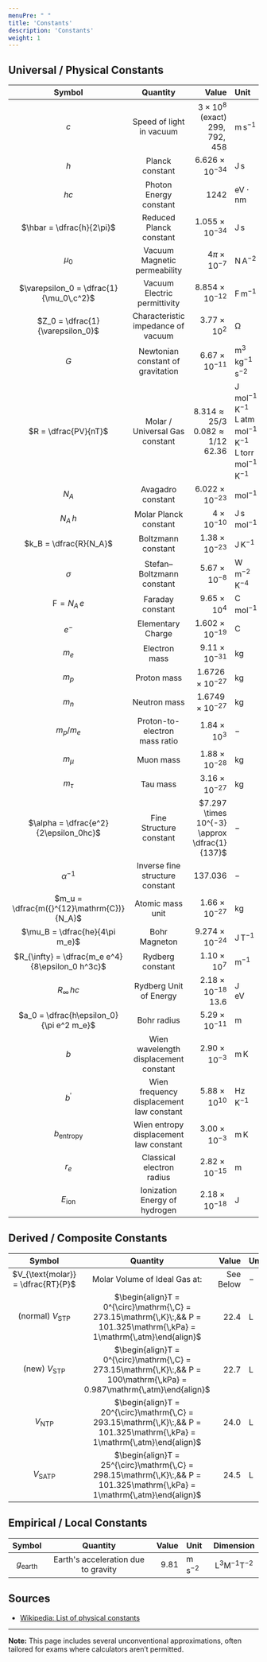 ```yaml
---
menuPre: " "
title: 'Constants'
description: 'Constants'
weight: 1
---
```


## Universal / Physical Constants

|                      Symbol                      |                 Quantity                 |                                                       Value | Unit                                                                                                                            |             Dimension             |
| :----------------------------------------------: | :--------------------------------------: | ----------------------------------------------------------: | :------------------------------------------------------------------------------------------------------------------------------ | :-------------------------------: |
|                       $c$                        |         Speed of light in vacuum         |        $3 \times 10^{8}$ <br> $\text{(exact) } 299,792,458$ | $\mathrm{m \, s^{-1}}$                                                                                                          |        $\mathrm{LT^{-1}}$         |
|                       $h$                        |             Planck constant              |                                     $6.626 \times 10^{-34}$ | $\mathrm{J \, s}$                                                                                                               |      $\mathrm{ML^{2}T^{-1}}$      |
|                       $hc$                       |          Photon Energy constant          |                                                      $1242$ | $\mathrm{eV \cdot nm}$                                                                                                          |      $\mathrm{ML^{2}T^{-1}}$      |
|            $\hbar = \dfrac{h}{2\pi}$             |         Reduced Planck constant          |                                     $1.055 \times 10^{-34}$ | $\mathrm{J \, s}$                                                                                                               |      $\mathrm{ML^{2}T^{-1}}$      |
|                     $\mu_0$                      |       Vacuum Magnetic permeability       |                                       $4\pi \times 10^{-7}$ | $\mathrm{N \, A^{-2}}$                                                                                                          |     $\mathrm{MLT^{-2}I^{-2}}$     |
|     $\varepsilon_0 = \dfrac{1}{\mu_0\,c^2}$      |       Vacuum Electric permittivity       |                                     $8.854 \times 10^{-12}$ | $\mathrm{F \, m^{-1}}$                                                                                                          | $\mathrm{M^{-1}L^{-3}T^{4}I^{2}}$ |
|         $Z_0 = \dfrac{1}{\varepsilon_0}$         |    Characteristic impedance of vacuum    |                                        $3.77 \times 10^{2}$ | $\mathrm{\Omega}$                                                                                                               |   $\mathrm{ML^{2}T^{-3}I^{-2}}$   |
|                       $G$                        |    Newtonian constant of gravitation     |                                      $6.67 \times 10^{-11}$ | $\mathrm{m^{3} \, kg^{-1} \, s^{-2}}$                                                                                           |   $\mathrm{L^{3}M^{-1}T^{-2}}$    |
|               $R = \dfrac{PV}{nT}$               |      Molar / Universal Gas constant      | $8.314 \approx 25/3$ <br> $0.082 \approx 1/12$ <br> $62.36$ | $\mathrm{J \, mol^{-1} \, K^{-1}}$ <br> $\mathrm{L \,atm \, mol^{-1} \, K^{-1}}$ <br> $\mathrm{L \,torr \, mol^{-1} \, K^{-1}}$ |   $\mathrm{ML^{2}T^{-2}K^{-1}}$   |
|                      $N_A$                       |            Avagadro constant             |                                     $6.022 \times 10^{-23}$ | $\mathrm{mol^{-1}}$                                                                                                             |   $\mathrm{ML^{2}T^{-2}K^{-1}}$   |
|                     $N_A\,h$                     |          Molar Planck constant           |                                         $4 \times 10^{-10}$ | $\mathrm{J \, s \, mol^{-1}}$                                                                                                   |   $\mathrm{ML^{2}T^{-2}K^{-1}}$   |
|              $k_B = \dfrac{R}{N_A}$              |            Boltzmann constant            |                                      $1.38 \times 10^{-23}$ | $\mathrm{J \, K^{-1}}$                                                                                                          |   $\mathrm{ML^{2}T^{-2}K^{-1}}$   |
|                     $\sigma$                     |        Stefan–Boltzmann constant         |                                       $5.67 \times 10^{-8}$ | $\mathrm{W \, m^{-2} \, K^{-4}}$                                                                                                |     $\mathrm{MT^{-3}K^{-4}}$      |
|              $\mathrm{F} = N_A\,e$               |             Faraday constant             |                                        $9.65 \times 10^{4}$ | $\mathrm{C \, mol^{-1}}$                                                                                                        |     $\mathrm{MT^{-3}K^{-4}}$      |
|                      $e^-$                       |            Elementary Charge             |                                     $1.602 \times 10^{-19}$ | $\mathrm{C}$                                                                                                                    |           $\mathrm{TI}$           |
|                      $m_e$                       |              Electron mass               |                                      $9.11 \times 10^{-31}$ | $\mathrm{kg}$                                                                                                                   |           $\mathrm{M}$            |
|                      $m_p$                       |               Proton mass                |                                    $1.6726 \times 10^{-27}$ | $\mathrm{kg}$                                                                                                                   |           $\mathrm{M}$            |
|                      $m_n$                       |               Neutron mass               |                                    $1.6749 \times 10^{-27}$ | $\mathrm{kg}$                                                                                                                   |           $\mathrm{M}$            |
|                   $m_p / m_e$                    |      Proton-to-electron mass ratio       |                                        $1.84 \times 10^{3}$ | $-$                                                                                                                             |           Dimensionless           |
|                    $m_{\mu}$                     |                Muon mass                 |                                      $1.88 \times 10^{-28}$ | $\mathrm{kg}$                                                                                                                   |           $\mathrm{M}$            |
|                    $m_{\tau}$                    |                 Tau mass                 |                                      $3.16 \times 10^{-27}$ | $\mathrm{kg}$                                                                                                                   |           $\mathrm{M}$            |
|      $\alpha = \dfrac{e^2}{2\epsilon_0hc}$       |         Fine Structure constant          |               $7.297 \times 10^{-3} \approx \dfrac{1}{137}$ | $-$                                                                                                                             |           Dimensionless           |
|                  $\alpha^{-1}$                   |     Inverse fine structure constant      |                                                   $137.036$ | $-$                                                                                                                             |           Dimensionless           |
|    $m_u = \dfrac{m({}^{12}\mathrm{C})}{N_A}$     |             Atomic mass unit             |                                      $1.66 \times 10^{-27}$ | $\mathrm{kg}$                                                                                                                   |           $\mathrm{M}$            |
|          $\mu_B = \dfrac{he}{4\pi m_e}$          |              Bohr Magneton               |                                     $9.274 \times 10^{-24}$ | $\mathrm{J \, T^{-1}}$                                                                                                          |      $\mathrm{L^{2}IT^{-2}}$      |
| $R_{\infty} = \dfrac{m_e e^4}{8\epsilon_0 h^3c}$ |             Rydberg constant             |                                        $1.10 \times 10^{7}$ | $\mathrm{m^{-1}}$                                                                                                               |         $\mathrm{L^{-1}}$         |
|                 $R_{\infty}\,hc$                 |          Rydberg Unit of Energy          |                          $2.18 \times 10^{-18}$ <br> $13.6$ | $\mathrm{J}$ <br> $\mathrm{eV}$                                                                                                 |         $\mathrm{L^{-1}}$         |
|     $a_0 = \dfrac{h\epsilon_0}{\pi e^2 m_e}$     |               Bohr radius                |                                      $5.29 \times 10^{-11}$ | $\mathrm{m}$                                                                                                                    |           $\mathrm{L}$            |
|                       $b$                        |  Wien wavelength displacement constant   |                                       $2.90 \times 10^{-3}$ | $\mathrm{m \, K}$                                                                                                               |           $\mathrm{LK}$           |
|                    $b^\prime$                    | Wien frequency displacement law constant |                                       $5.88 \times 10^{10}$ | $\mathrm{Hz \, K^{-1}}$                                                                                                         |      $\mathrm{T^{-1}K^{-1}}$      |
|               $b_{\text{entropy}}$               |  Wien entropy displacement law constant  |                                       $3.00 \times 10^{-3}$ | $\mathrm{m \, K}$                                                                                                               |           $\mathrm{LK}$           |
|                      $r_e$                       |        Classical electron radius         |                                      $2.82 \times 10^{-15}$ | $\mathrm{m}$                                                                                                                    |           $\mathrm{L}$            |
|                 $E_{\text{ion}}$                 |      Ionization Energy of hydrogen       |                                      $2.18 \times 10^{-18}$ | $\mathrm{J}$                                                                                                                    |      $\mathrm{ML^{2}T^{-2}}$      |

## Derived / Composite Constants

|               Symbol               |                                                          Quantity                                                          |              Value | Unit         | Dimension |
| :--------------------------------: | :------------------------------------------------------------------------------------------------------------------------: | -----------------: | :----------- | :-------: |
| $V_{\text{molar}} = \dfrac{RT}{P}$ |                                               Molar Volume of Ideal Gas at:                                                | $\text{See Below}$ | $-$          |    $-$    |
|     (normal) $V_{\text{STP}}$      | $\begin{align}T = 0^{\circ}\mathrm{\,C} = 273.15\mathrm{\,K}\:,&& P = 101.325\mathrm{\,kPa} = 1\mathrm{\,atm}\end{align}$  |             $22.4$ | $\mathrm{L}$ |  $L^{3}$  |
|      (new)  $V_{\text{STP}}$       | $\begin{align}T = 0^{\circ}\mathrm{\,C} = 273.15\mathrm{\,K}\:,&& P = 100\mathrm{\,kPa} = 0.987\mathrm{\,atm}\end{align}$  |             $22.7$ | $\mathrm{L}$ |  $L^{3}$  |
|          $V_{\text{NTP}}$          | $\begin{align}T = 20^{\circ}\mathrm{\,C} = 293.15\mathrm{\,K}\:,&& P = 101.325\mathrm{\,kPa} = 1\mathrm{\,atm}\end{align}$ |             $24.0$ | $\mathrm{L}$ |  $L^{3}$  |
|         $V_{\text{SATP}}$          | $\begin{align}T = 25^{\circ}\mathrm{\,C} = 298.15\mathrm{\,K}\:,&& P = 101.325\mathrm{\,kPa} = 1\mathrm{\,atm}\end{align}$ |             $24.5$ | $\mathrm{L}$ |  $L^{3}$  |

## Empirical / Local Constants

|       Symbol       |              Quantity               |  Value | Unit                   |          Dimension           |
| :----------------: | :---------------------------------: | -----: | :--------------------- | :--------------------------: |
| $g_{\text{earth}}$ | Earth's acceleration due to gravity | $9.81$ | $\mathrm{m \, s^{-2}}$ | $\mathrm{L^{3}M^{-1}T^{-2}}$ |

## Sources

- [Wikipedia: List of physical constants](https://en.wikipedia.org/wiki/List_of_physical_constants)

---

**Note:** This page includes several unconventional approximations, often tailored for exams where calculators aren’t permitted.